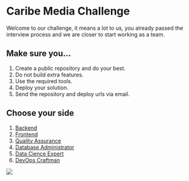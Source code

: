 # Caribe Media Challenge

Welcome to our challenge, it means a lot to us, you already passed the interview process and we are closer to start working as a team.

## Make sure you...

1. Create a public repository and do your best.
2. Do not build extra features.
3. Use the required tools.
4. Deploy your solution.
5. Send the repository and deploy urls via email.

## Choose your side

1. [Backend](./backend-developer.md)
2. [Frontend](./frontend-developer.md)
3. [Quality Assurance](./qa.md)
4. [Database Administrator](./dba.md)
5. [Data Cience Expert](./data-cience.md)
6. [DevOps Craftman](./devops.md)

![](https://docs.microsoft.com/en-us/windows/apps/get-started/images/developer-poster.png)

